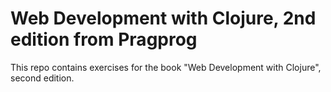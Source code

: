 # Web Development with Clojure, 2nd edition from Pragprog

This repo contains exercises for the book "Web Development with Clojure", second edition.
